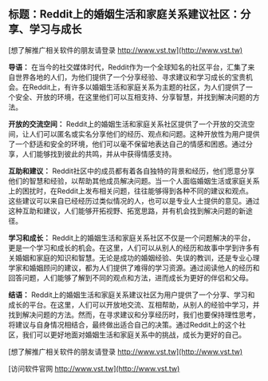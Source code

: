 ## **标题：Reddit上的婚姻生活和家庭关系建议社区：分享、学习与成长**

[想了解推广相关软件的朋友请登录 http://www.vst.tw](http://www.vst.tw)

**导语：**
在当今的社交媒体时代，Reddit作为一个全球知名的社区平台，汇集了来自世界各地的人们，为他们提供了一个分享经验、寻求建议和学习成长的宝贵机会。在Reddit上，有许多以婚姻生活和家庭关系为主题的社区，为人们提供了一个安全、开放的环境，在这里他们可以互相支持、分享智慧，并找到解决问题的方法。

**开放的交流空间：**
Reddit上的婚姻生活和家庭关系社区提供了一个开放的交流空间，让人们可以匿名或实名分享他们的经历、观点和问题。这种开放性为用户提供了一个舒适和安全的环境，他们可以毫不保留地表达自己的情感和困惑。通过分享，人们能够找到彼此的共鸣，并从中获得情感支持。

**互助和建议：**
Reddit社区中的成员都有着各自独特的背景和经历，他们愿意分享他们的智慧和经验，以帮助其他成员解决问题。当一个人面临婚姻生活或家庭关系上的困扰时，在Reddit上发布相关问题，往往能够得到各种不同的建议和观点。这些建议可以来自已经经历过类似情况的人，也可以是专业人士提供的意见。通过这种互助和建议，人们能够开拓视野、拓宽思路，并有机会找到解决问题的新途径。

**学习和成长：**
Reddit上的婚姻生活和家庭关系社区不仅是一个问题解决的平台，更是一个学习和成长的机会。在这里，人们可以从别人的经历和故事中学到许多有关婚姻和家庭的知识和智慧。无论是成功的婚姻经验、失误的教训，还是专业心理学家和婚姻顾问的建议，都为人们提供了难得的学习资源。通过阅读他人的经历和回答问题，人们能够了解到不同的观点和方法，进而成长为更好的伴侣和父母。

**结语：**
Reddit上的婚姻生活和家庭关系建议社区为用户提供了一个分享、学习和成长的平台。在这里，人们可以开放地交流、互相帮助，从别人的经验中学习，并找到解决问题的方法。然而，在寻求建议和分享经历时，我们也要保持理性思考，将建议与自身情况相结合，最终做出适合自己的决策。通过Reddit上的这个社区，我们可以更好地面对婚姻生活和家庭关系中的挑战，成长为更好的自己。

[想了解推广相关软件的朋友请登录 http://www.vst.tw](http://www.vst.tw)


[访问软件官网 http://www.vst.tw](http://www.vst.tw)

